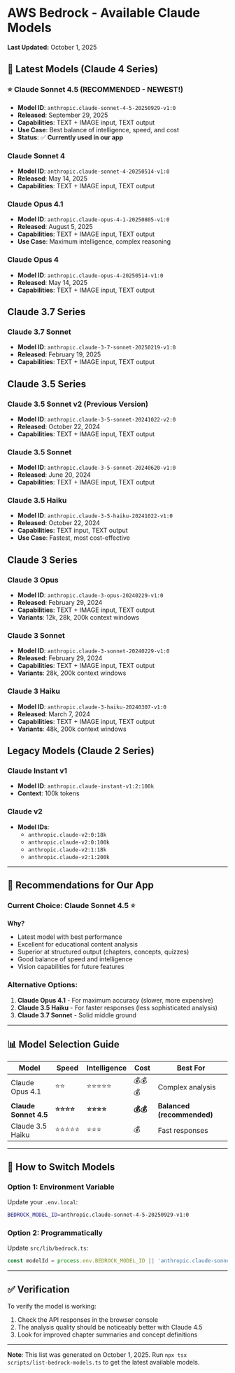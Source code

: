 # AWS Bedrock - Available Claude Models

**Last Updated:** October 1, 2025

## 🚀 Latest Models (Claude 4 Series)

### ⭐ Claude Sonnet 4.5 (RECOMMENDED - NEWEST!)
- **Model ID**: `anthropic.claude-sonnet-4-5-20250929-v1:0`
- **Released**: September 29, 2025
- **Capabilities**: TEXT + IMAGE input, TEXT output
- **Use Case**: Best balance of intelligence, speed, and cost
- **Status**: ✅ **Currently used in our app**

### Claude Sonnet 4
- **Model ID**: `anthropic.claude-sonnet-4-20250514-v1:0`
- **Released**: May 14, 2025
- **Capabilities**: TEXT + IMAGE input, TEXT output

### Claude Opus 4.1
- **Model ID**: `anthropic.claude-opus-4-1-20250805-v1:0`
- **Released**: August 5, 2025
- **Capabilities**: TEXT + IMAGE input, TEXT output
- **Use Case**: Maximum intelligence, complex reasoning

### Claude Opus 4
- **Model ID**: `anthropic.claude-opus-4-20250514-v1:0`
- **Released**: May 14, 2025
- **Capabilities**: TEXT + IMAGE input, TEXT output

## Claude 3.7 Series

### Claude 3.7 Sonnet
- **Model ID**: `anthropic.claude-3-7-sonnet-20250219-v1:0`
- **Released**: February 19, 2025
- **Capabilities**: TEXT + IMAGE input, TEXT output

## Claude 3.5 Series

### Claude 3.5 Sonnet v2 (Previous Version)
- **Model ID**: `anthropic.claude-3-5-sonnet-20241022-v2:0`
- **Released**: October 22, 2024
- **Capabilities**: TEXT + IMAGE input, TEXT output

### Claude 3.5 Sonnet
- **Model ID**: `anthropic.claude-3-5-sonnet-20240620-v1:0`
- **Released**: June 20, 2024
- **Capabilities**: TEXT + IMAGE input, TEXT output

### Claude 3.5 Haiku
- **Model ID**: `anthropic.claude-3-5-haiku-20241022-v1:0`
- **Released**: October 22, 2024
- **Capabilities**: TEXT input, TEXT output
- **Use Case**: Fastest, most cost-effective

## Claude 3 Series

### Claude 3 Opus
- **Model ID**: `anthropic.claude-3-opus-20240229-v1:0`
- **Released**: February 29, 2024
- **Capabilities**: TEXT + IMAGE input, TEXT output
- **Variants**: 12k, 28k, 200k context windows

### Claude 3 Sonnet
- **Model ID**: `anthropic.claude-3-sonnet-20240229-v1:0`
- **Released**: February 29, 2024
- **Capabilities**: TEXT + IMAGE input, TEXT output
- **Variants**: 28k, 200k context windows

### Claude 3 Haiku
- **Model ID**: `anthropic.claude-3-haiku-20240307-v1:0`
- **Released**: March 7, 2024
- **Capabilities**: TEXT + IMAGE input, TEXT output
- **Variants**: 48k, 200k context windows

## Legacy Models (Claude 2 Series)

### Claude Instant v1
- **Model ID**: `anthropic.claude-instant-v1:2:100k`
- **Context**: 100k tokens

### Claude v2
- **Model IDs**: 
  - `anthropic.claude-v2:0:18k`
  - `anthropic.claude-v2:0:100k`
  - `anthropic.claude-v2:1:18k`
  - `anthropic.claude-v2:1:200k`

---

## 🎯 Recommendations for Our App

### Current Choice: Claude Sonnet 4.5 ⭐
**Why?**
- Latest model with best performance
- Excellent for educational content analysis
- Superior at structured output (chapters, concepts, quizzes)
- Good balance of speed and intelligence
- Vision capabilities for future features

### Alternative Options:

1. **Claude Opus 4.1** - For maximum accuracy (slower, more expensive)
2. **Claude 3.5 Haiku** - For faster responses (less sophisticated analysis)
3. **Claude 3.7 Sonnet** - Solid middle ground

---

## 📊 Model Selection Guide

| Model | Speed | Intelligence | Cost | Best For |
|-------|-------|--------------|------|----------|
| Claude Opus 4.1 | ⭐⭐ | ⭐⭐⭐⭐⭐ | 💰💰💰 | Complex analysis |
| **Claude Sonnet 4.5** | **⭐⭐⭐⭐** | **⭐⭐⭐⭐** | **💰💰** | **Balanced (recommended)** |
| Claude 3.5 Haiku | ⭐⭐⭐⭐⭐ | ⭐⭐⭐ | 💰 | Fast responses |

---

## 🔄 How to Switch Models

### Option 1: Environment Variable
Update your `.env.local`:
```bash
BEDROCK_MODEL_ID=anthropic.claude-sonnet-4-5-20250929-v1:0
```

### Option 2: Programmatically
Update `src/lib/bedrock.ts`:
```typescript
const modelId = process.env.BEDROCK_MODEL_ID || 'anthropic.claude-sonnet-4-5-20250929-v1:0';
```

---

## ✅ Verification

To verify the model is working:
1. Check the API responses in the browser console
2. The analysis quality should be noticeably better with Claude 4.5
3. Look for improved chapter summaries and concept definitions

---

**Note**: This list was generated on October 1, 2025. Run `npx tsx scripts/list-bedrock-models.ts` to get the latest available models.
